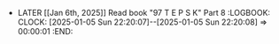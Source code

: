 - LATER [[Jan 6th, 2025]] Read book "97 T E P S K" Part 8
  :LOGBOOK:
  CLOCK: [2025-01-05 Sun 22:20:07]--[2025-01-05 Sun 22:20:08] =>  00:00:01
  :END: